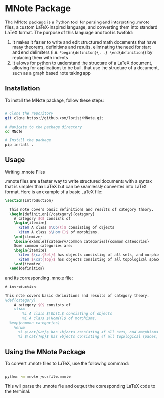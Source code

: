 # MNote Package

The MNote package is a Python tool for parsing and interpreting .mnote files, a custom LaTeX-inspired language, and converting them into standard LaTeX format. The purpose of this language and tool is twofold:
1) It makes it faster to write and edit structured math documents that have many theorems, definitions and results, eliminating the need for start and end delimiters (i.e. `\begin{definiton}{...} \end{definition}`)  by replacing them with indents 
2) It allows for python to understand the structure of a LaTeX document, allowing for applications to be built that use the structure of a document, such as a graph based note taking app
## Installation

To install the MNote package, follow these steps:

```bash

# Clone the repository
git clone https://github.com/lorisj/MNote.git

# Navigate to the package directory
cd MNote

# Install the package
pip install .
```
## Usage
Writing .mnote Files

.mnote files are a faster way to write structured documents with a syntax that is simpler than LaTeX but can be seamlessly converted into LaTeX format. Here is an example of a basic LaTeX file:


```latex
\section{Introduction}

  This note covers basic definitions and results of category theory.
  \begin{definition}{/category}{category}
    A category $C$ consists of
    \begin{itemize}
      \item A class $\Ob(C)$ consisting of objects
      \item A class $\Hom(C)$ of morphisms.
    \end{itemize}
    \begin{example}{category/common categories}{common categories}
    Some common categories are:
    \begin{itemize}
      \item $\cat{Set}$ has objects consisting of all sets, and morphisms consisting of all functions between sets.
      \item $\cat{Top}$ has objects consisting of all topological spaces, and morphisms consisting of all continuous functions between these spaces.
    \end{itemize}
  \end{definition}
```

and its corresponding .mnote file:

```latex
# introduction

This note covers basic definitions and results of category theory.
%def(category)
    A category $C$ consists of
    %item
        %i A class $\Ob(C)$ consisting of objects
        %i A class $\Hom(C)$ of morphisms.
  %exp(common categories)
    %enum
      %i $\cat{Set}$ has objects consisting of all sets, and morphisms consisting of all functions between sets.
      %i $\cat{Top}$ has objects consisting of all topological spaces, and morphisms consisting of all continuous functions between these spaces.
```


## Using the MNote Package

To convert .mnote files to LaTeX, use the following command:

```bash

python -m mnote yourfile.mnote
```
This will parse the .mnote file and output the corresponding LaTeX code to the terminal.
